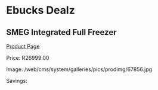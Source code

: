 
# Ebucks Dealz
## SMEG Integrated Full Freezer
[Product Page](https://www.ebucks.com/web/shop/productSelected.do?prodId=1039301707&catId=704986856)

Price: R26999.00

Image: /web/cms/system/galleries/pics/prodimg/67856.jpg

Savings: 


	
